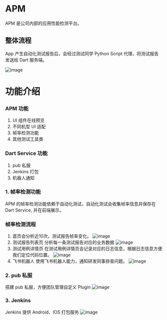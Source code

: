 # APM 

APM 是公司内部的应用性能检测平台。

## 整体流程

App 产生自动化测试报告后，会经过测试同学 Python Script 代理，将测试报告发送给 Dart 服务端。

![image](https://user-images.githubusercontent.com/33407522/168477929-4ccbfdfe-e66b-4585-aa4a-21b7f786aedc.png)


# 功能介绍

### APM 功能
1. UI 组件在线预览
2. 不同机型 UI 适配
3. 帧率检测功能
4. 其他测试工具类

### Dart Service 功能
1. pub 私服
2. Jenkins 打包
3. 机器人通知


### 1. 帧率检测功能
APM 的帧率检测功能依赖于自动化测试，自动化测试会收集帧率信息并保存在 Dart Service, 并在前端展示。

### 帧率检测流程
1. 首页会分析近10次，测试报告帧率变化。
![image](https://user-images.githubusercontent.com/33407522/168478313-33c67749-c95a-4a3e-9094-5afb54310fe5.png)
2. 测试报告列表页
分析每一条测试报告对应的业务数据
![image](https://user-images.githubusercontent.com/33407522/168478371-82cbd7a1-426a-474c-b542-741de32b7490.png)
3. 测试用例详情页
在测试用例详情页会记录对应的日志信息，根据日志信息方便我们定位代码位置。
![image](https://user-images.githubusercontent.com/33407522/168478420-c2a0354d-9750-4353-91be-0db1a1506854.png)
4. 飞书机器人
使用飞书机器人能力，通知研发同事排查问题。
![image](https://user-images.githubusercontent.com/33407522/168478214-6d437b45-ba1f-412f-b651-7316caeba2ce.png)


### 2. pub 私服
搭建 pub 私服，方便团队管理自定义 Plugin
![image](https://user-images.githubusercontent.com/33407522/168478074-76b46a7d-ee43-4d99-8e4d-7e8f98d4c29c.png)

### 3. Jenkins
Jenkins 提供 Android、IOS 打包服务
![image](https://user-images.githubusercontent.com/33407522/168478152-e5b5bbe7-1963-4aef-82e1-dbd1be6ebac4.png)






